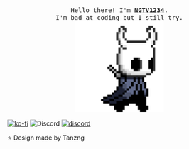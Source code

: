<p align="center">
  <br>
  <samp>
    Hello there! I'm <b><a rel="nofollow noopener noreferrer" target="_blank" href="https://twitter.com/NGTV1234">NGTV1234</a></b>.
    <br>I'm bad at coding but I still try.<br>

</samp>

  <img src="https://raw.githubusercontent.com/TanZng/TanZng/master/assets/hollor_knight3.gif" width="200"/>

</p>

[![ko-fi](https://ko-fi.com/img/githubbutton_sm.svg)](https://ko-fi.com/Z8Z64BDND)
<img src="https://camo.githubusercontent.com/6c7e82fa02314dc5af83e3eecc5b6a160b28a89ebcf7d3cc525632989e28f5f2/68747470733a2f2f646973636f72646170702e636f6d2f6170692f6775696c64732f3731363336343434313635383332373132302f656d6265642e706e673f7374796c653d62616e6e657232" alt="Discord" data-canonical-src="https://discordapp.com/api/guilds/733684933780045975/embed.png?style=banner2" style="max-width:100%;">
[![discord](https://i.ibb.co/x1fJwgH/Discord-button.png)](https://discord.gg/NthaQBRK3a)


⭐️ Design made by Tanzng
